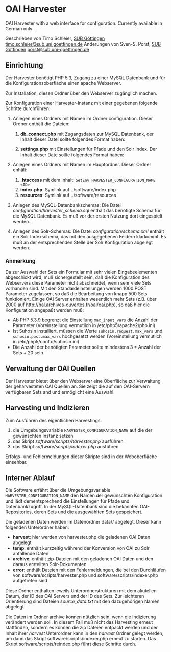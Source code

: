# OAI Harvester
OAI Harvester with a web interface for configuration.
Currently available in German only.

Geschrieben von Timo Schleier, [SUB Göttingen](http://www.sub.uni-goettingen.de) <timo.schleier@sub.uni.goettingen.de>
Änderungen von Sven-S. Porst, [SUB Göttingen](http://www.sub.uni-goettingen.de) <porst@sub.uni-goettingen.de>


## Einrichtung
Der Harvester benötigt PHP 5.3, Zugang zu einer MySQL Datenbank und für die Konfigurationsoberfläche einen apache Webserver.

Zur Installation, diesen Ordner über den Webserver zugänglich machen.

Zur Konfiguration einer Harvester-Instanz mit einer gegebenen <ID> folgende Schritte durchführen:

1. Anlegen eines Ordners mit Namen <ID> im Ordner configuration. Dieser Ordner enthält die Dateien:

	1. **db_connect.php** mit Zugangsdaten zur MySQL Datenbank, der Inhalt dieser Datei sollte folgendes Format haben:

		<?php
			define("DB_SERVER",		"localhost");
			define("DB_USERNAME", 	"harvest");
			define("DB_PASSWORD", 	"");
			define("DB_NAME", 		"harvest");
		?>

	2. **settings.php** mit Einstellungen für Pfade und den Solr Index. Der Inhalt dieser Date sollte folgendes Format haben:

		<?php
			// MySQL Verbindungsdaten
			include(dirname(__FILE__) . '/db_connect.php');

			// Allgemein
			define("SERVICE_NAME", 		'math-arxiv');
			define("SOLR",				'http://localhost:8080/solr/math-arxiv');
			define("DATA_FOLDER",		'/var/www/htdocs/harvester/data/math-arxiv');

			// gemeinsam genutzte Einstellungen
			include(dirname(__FILE__) . '/../settings-common.php');
		?>

2. Anlegen eines Ordners mit Namen <ID> im Hauptordner. Dieser Ordner enhält:

	1. **.htaccess** mit dem Inhalt: `SetEnv HARVESTER_CONFIGURATION_NAME <ID>`
	2. **index.php**: Symlink auf ../software/index.php
	3. **resources**: Symlink auf ../software/resources

3. Anlegen des MySQL-Datenbankschemas: Die Datei *configuration/harvester_schema.sql* enthält das benötigte Schema für die MySQL Datenbank. Es muß vor der ersten Nutzung dort eingespielt werden.
4. Anlegen des Solr-Schemas: Die Datei *configuration/schema.xml* enthält ein Solr Indexschema, das mit den ausgegebenen Feldern klarkommt. Es muß an der entsprechenden Stelle der Solr Konfiguration abgelegt werden.

### Anmerkung
Da zur Auswahl der Sets ein Formular mit sehr vielen Eingabeelementen abgeschickt wird, muß sichergestellt sein, daß die Konfiguration des Webservers diese Parameter nicht abschneidet, wenn sehr viele Sets vorhanden sind. Mit den Standardeinstellungen werden 1000 POST Parameter zugelassen, so daß die Bearbeitung von knapp 500 Sets funktioniert. Einige OAI Server enhalten wesentlich mehr Sets (z.B. über 2000 auf http://hal.archives-ouvertes.fr/oai/oai.php), so daß hier die Konfiguration angepaßt werden muß:

* Ab PHP 5.3.9 begrenzt die Einstellung `max_input_vars` die Anzahl der Parameter (Voreinstellung vermutlich in /etc/php5/apache2/php.ini)
* Ist Suhosin installiert, müssen die Werte `suhosin.request.max_vars` und `suhosin.post.max_vars` hochgesetzt werden (Voreinstellung vermutlich in /etc/php5/conf.d/suhosin.ini)
* Die Anzahl der benötigten Parameter sollte mindestens 3 * Anzahl der Sets + 20 sein


## Verwaltung der OAI Quellen
Der Harvester bietet über den Webserver eine Oberfläche zur Verwaltung der geharvesteten OAI Quellen an. Sie zeigt die auf den OAI-Servern verfügbaren Sets and und ermöglicht eine Auswahl.


## Harvesting und Indizieren
Zum Ausführen des eigentlichen Harvestings:

1. die Umgebungsvariable `HARVESTER_CONFIGURATION_NAME` auf die <ID> der gewünschten Instanz setzen
2. das Skript *software/scripts/harvester.php* ausführen
3. das Skript *software/scripts/indexer.php* ausführen

Erfolgs- und Fehlermeldungen dieser Skripte sind in der Weboberfläche einsehbar.


## Interner Ablauf
Die Software erfährt über die Umgebungsvariable `HARVESTER_CONFIGURATION_NAME` den Namen der gewünschten Konfiguration und lädt dementsprechend die Einstellungen für Pfade und Datenbankzugriff. In der MySQL-Datenbank sind die bekannten OAI-Repositories, deren Sets und die ausgewählten Sets gespeichert.

Die geladenen Daten werden im Datenordner data/<ID>/ abgelegt. Dieser kann folgenden Unterordner haben:

* **harvest**: hier werden von harvester.php die geladenen OAI Daten abgelegt
* **temp**: enthält kurzzeitig während der Konversion von OAI zu Solr anfallende Daten
* **archive**: enthält zip-Dateien mit den geladenen OAI Daten und den daraus erstellten Solr-Dokumenten
* **error**: enthält Dateien mit den Fehlermeldungen, die bei den Durchläufen von software/scripts/harvester.php und software/scripts/indexer.php aufgetreten sind

Diese Ordner enthalten jeweils Unterordnerstrukturen mit dem akutellen Datum, der ID des OAI Servers und der ID des Sets. Zur leichteren Orientierung sind Dateien *source_data.txt* mit den dazugehörigen Namen abgelegt.

Die Daten im Ordner archive können nützlich sein, wenn die Indizierung verändert werden soll. In diesem Fall muß nicht das Harvesting erneut stattfinden, sondern es können die zip Dateien entpackt werden und der Inhalt ihrer *harvest* Unterordner kann in den *harvest* Ordner gelegt werden, um dann das Skript software/scripts/indexer.php erneut zu starten. Das Skript software/scripts/reindex.php führt diese Schritte durch.

